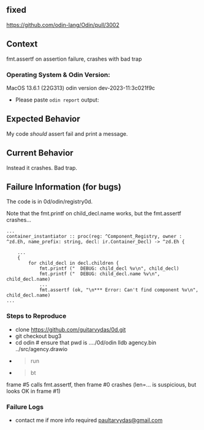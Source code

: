 ## fixed

https://github.com/odin-lang/Odin/pull/3002


## Context

fmt.assertf on assertion failure, crashes with bad trap


### Operating System & Odin Version:

MacOS 13.6.1 (22G313)
odin version dev-2023-11:3c021f9c

* Please paste `odin report` output:

## Expected Behavior

My code *should* assert fail and print a message.


## Current Behavior

Instead it crashes. Bad trap.

## Failure Information (for bugs)

The code is in 0d/odin/registry0d.

Note that the fmt.printf on child_decl.name works, but the fmt.assertf crashes...

```
...
container_instantiator :: proc(reg: ^Component_Registry, owner : ^zd.Eh, name_prefix: string, decl: ir.Container_Decl) -> ^zd.Eh {

    ...
    {
        for child_decl in decl.children {
            fmt.printf ("  DEBUG: child_decl %v\n", child_decl)
            fmt.printf ("  DEBUG: child_decl.name %v\n", child_decl.name)
            ...
            fmt.assertf (ok, "\n*** Error: Can't find component %v\n", child_decl.name)
...
```


### Steps to Reproduce

- clone https://github.com/guitarvydas/0d.git
- git checkout bug3
- cd odin # ensure that pwd is ..../0d/odin
lldb agency.bin ../src/agency.drawio
- > run
- > bt

frame #5 calls fmt.assertf, then frame #0 crashes (len=... is suspicious, but looks OK in frame #1)

### Failure Logs

- contact me if more info required paultarvydas@gmail.com
